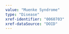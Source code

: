 ```yaml
---
value: "Muenke Syndrome"
type: "Disease"
xref-identifier: "0060703"
xref-dataSource: "DOID"
---
```

